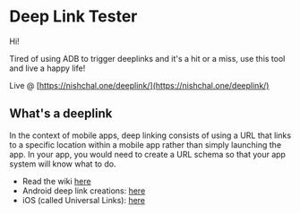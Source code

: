 # Deep Link Tester

Hi!

Tired of using ADB to trigger deeplinks and it's a hit or a miss, use this tool and live a happy life!

Live @ [https://nishchal.one/deeplink/](https://nishchal.one/deeplink/)


## What's a deeplink

In the context of mobile apps, deep linking consists of using a URL that links to a specific location within a mobile app rather than simply launching the app. In your app, you would need to create a URL schema so that your app system will know what to do.

- Read the wiki [here](https://en.wikipedia.org/wiki/Mobile_deep_linking)
- Android deep link creations: [here](https://developer.android.com/training/app-links/deep-linking)
- iOS (called Universal Links): [here](https://developer.apple.com/ios/universal-links/)
